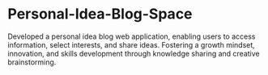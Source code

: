 # Personal-Idea-Blog-Space
 Developed a personal idea blog web application, enabling users to access information, select interests, and share ideas.  Fostering a growth mindset, innovation, and skills development through knowledge sharing and creative brainstorming.
